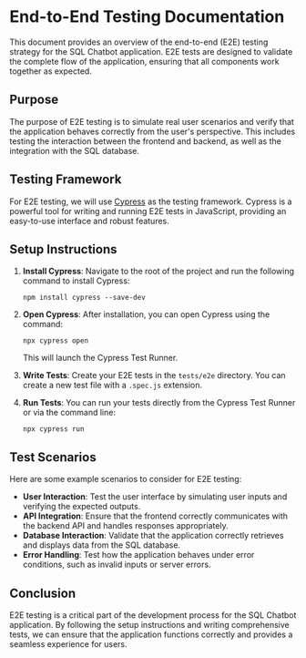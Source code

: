 # End-to-End Testing Documentation

This document provides an overview of the end-to-end (E2E) testing strategy for the SQL Chatbot application. E2E tests are designed to validate the complete flow of the application, ensuring that all components work together as expected.

## Purpose

The purpose of E2E testing is to simulate real user scenarios and verify that the application behaves correctly from the user's perspective. This includes testing the interaction between the frontend and backend, as well as the integration with the SQL database.

## Testing Framework

For E2E testing, we will use [Cypress](https://www.cypress.io/) as the testing framework. Cypress is a powerful tool for writing and running E2E tests in JavaScript, providing an easy-to-use interface and robust features.

## Setup Instructions

1. **Install Cypress**: 
   Navigate to the root of the project and run the following command to install Cypress:

   ```
   npm install cypress --save-dev
   ```

2. **Open Cypress**: 
   After installation, you can open Cypress using the command:

   ```
   npx cypress open
   ```

   This will launch the Cypress Test Runner.

3. **Write Tests**: 
   Create your E2E tests in the `tests/e2e` directory. You can create a new test file with a `.spec.js` extension.

4. **Run Tests**: 
   You can run your tests directly from the Cypress Test Runner or via the command line:

   ```
   npx cypress run
   ```

## Test Scenarios

Here are some example scenarios to consider for E2E testing:

- **User Interaction**: Test the user interface by simulating user inputs and verifying the expected outputs.
- **API Integration**: Ensure that the frontend correctly communicates with the backend API and handles responses appropriately.
- **Database Interaction**: Validate that the application correctly retrieves and displays data from the SQL database.
- **Error Handling**: Test how the application behaves under error conditions, such as invalid inputs or server errors.

## Conclusion

E2E testing is a critical part of the development process for the SQL Chatbot application. By following the setup instructions and writing comprehensive tests, we can ensure that the application functions correctly and provides a seamless experience for users.